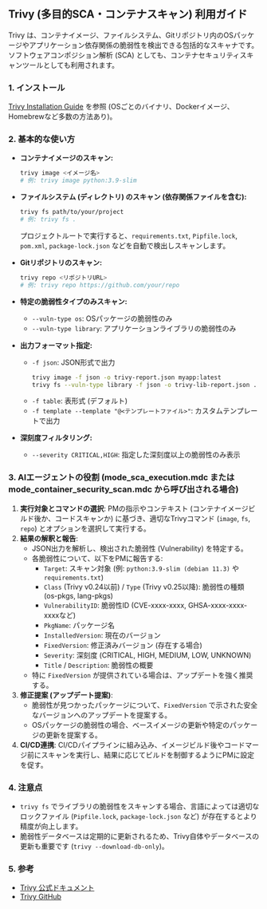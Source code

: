 ## Trivy (多目的SCA・コンテナスキャン) 利用ガイド

Trivy は、コンテナイメージ、ファイルシステム、Gitリポジトリ内のOSパッケージやアプリケーション依存関係の脆弱性を検出できる包括的なスキャナです。ソフトウェアコンポジション解析 (SCA) としても、コンテナセキュリティスキャンツールとしても利用されます。

### 1. インストール
[Trivy Installation Guide](https://aquasecurity.github.io/trivy/v0.50/getting-started/installation/) を参照 (OSごとのバイナリ、Dockerイメージ、Homebrewなど多数の方法あり)。

### 2. 基本的な使い方

- **コンテナイメージのスキャン:**
  ```bash
  trivy image <イメージ名>
  # 例: trivy image python:3.9-slim
  ```

- **ファイルシステム (ディレクトリ) のスキャン (依存関係ファイルを含む):**
  ```bash
  trivy fs path/to/your/project
  # 例: trivy fs .
  ```
  プロジェクトルートで実行すると、`requirements.txt`, `Pipfile.lock`, `pom.xml`, `package-lock.json` などを自動で検出しスキャンします。

- **Gitリポジトリのスキャン:**
  ```bash
  trivy repo <リポジトリURL>
  # 例: trivy repo https://github.com/your/repo
  ```

- **特定の脆弱性タイプのみスキャン:**
  - `--vuln-type os`: OSパッケージの脆弱性のみ
  - `--vuln-type library`: アプリケーションライブラリの脆弱性のみ

- **出力フォーマット指定:**
  - `-f json`: JSON形式で出力
    ```bash
    trivy image -f json -o trivy-report.json myapp:latest
    trivy fs --vuln-type library -f json -o trivy-lib-report.json .
    ```
  - `-f table`: 表形式 (デフォルト)
  - `-f template --template "@<テンプレートファイル>"`: カスタムテンプレートで出力

- **深刻度フィルタリング:**
  - `--severity CRITICAL,HIGH`: 指定した深刻度以上の脆弱性のみ表示

### 3. AIエージェントの役割 (mode_sca_execution.mdc または mode_container_security_scan.mdc から呼び出される場合)

1.  **実行対象とコマンドの選択**: PMの指示やコンテキスト (コンテナイメージビルド後か、コードスキャンか) に基づき、適切なTrivyコマンド (`image`, `fs`, `repo`) とオプションを選択して実行する。
2.  **結果の解釈と報告**:
    - JSON出力を解析し、検出された脆弱性 (Vulnerability) を特定する。
    - 各脆弱性について、以下をPMに報告する:
        - `Target`: スキャン対象 (例: `python:3.9-slim (debian 11.3)` や `requirements.txt`)
        - `Class` (Trivy v0.24以前) / `Type` (Trivy v0.25以降): 脆弱性の種類 (os-pkgs, lang-pkgs)
        - `VulnerabilityID`: 脆弱性ID (CVE-xxxx-xxxx, GHSA-xxxx-xxxx-xxxxなど)
        - `PkgName`: パッケージ名
        - `InstalledVersion`: 現在のバージョン
        - `FixedVersion`: 修正済みバージョン (存在する場合)
        - `Severity`: 深刻度 (CRITICAL, HIGH, MEDIUM, LOW, UNKNOWN)
        - `Title` / `Description`: 脆弱性の概要
    - 特に `FixedVersion` が提供されている場合は、アップデートを強く推奨する。
3.  **修正提案 (アップデート提案)**:
    - 脆弱性が見つかったパッケージについて、`FixedVersion` で示された安全なバージョンへのアップデートを提案する。
    - OSパッケージの脆弱性の場合、ベースイメージの更新や特定のパッケージの更新を提案する。
4.  **CI/CD連携**: CI/CDパイプラインに組み込み、イメージビルド後やコードマージ前にスキャンを実行し、結果に応じてビルドを制御するようにPMに設定を促す。

### 4. 注意点
- `trivy fs` でライブラリの脆弱性をスキャンする場合、言語によっては適切なロックファイル (`Pipfile.lock`, `package-lock.json` など) が存在するとより精度が向上します。
- 脆弱性データベースは定期的に更新されるため、Trivy自体やデータベースの更新も重要です (`trivy --download-db-only`)。

### 5. 参考
- [Trivy 公式ドキュメント](https://aquasecurity.github.io/trivy/)
- [Trivy GitHub](https://github.com/aquasecurity/trivy) 